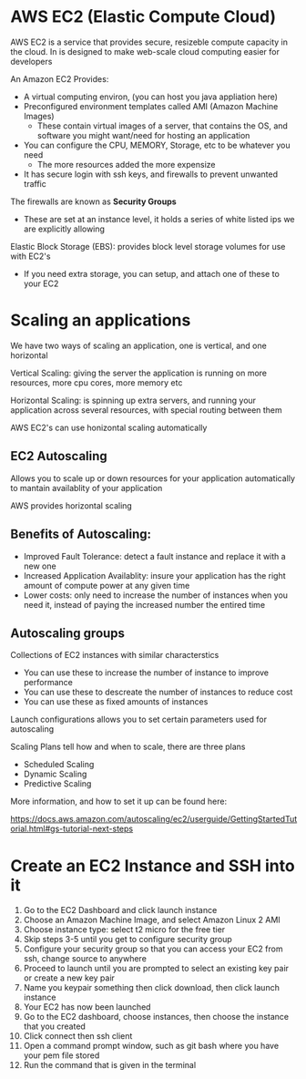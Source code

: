 # AWS EC2 (Elastic Compute Cloud)

AWS EC2 is a service that provides secure, resizeble compute capacity in the cloud. In is designed to make web-scale cloud computing easier for developers

An Amazon EC2 Provides:
- A virtual computing environ, (you can host you java appliation here)
- Preconfigured environment templates called AMI (Amazon Machine Images)
    - These contain virtual images of a server, that contains the OS, and software you might want/need for hosting an application
- You can configure the CPU, MEMORY, Storage, etc to be whatever you need
    - The more resources added the more expensize
- It has secure login with ssh keys, and firewalls to prevent unwanted traffic

The firewalls are known as **Security Groups**
- These are set at an instance level, it holds a series of white listed ips we are explicitly allowing

Elastic Block Storage (EBS): provides block level storage volumes for use with EC2's
- If you need extra storage, you can setup, and attach one of these to your EC2

# Scaling an applications

We have two ways of scaling an application, one is vertical, and one horizontal

Vertical Scaling: giving the server the application is running on more resources, more cpu cores, more memory etc

Horizontal Scaling: is spinning up extra servers, and running your application across several resources, with special routing between them

AWS EC2's can use honizontal scaling automatically

## EC2 Autoscaling

Allows you to scale up or down resources for your application automatically to mantain availablity of your application

AWS provides horizontal scaling

## Benefits of Autoscaling:
- Improved Fault Tolerance: detect a fault instance and replace it with a new one
- Increased Application Availablity: insure your application has the right amount of compute power at any given time
- Lower costs: only need to increase the number of instances when you need it, instead of paying the increased number the entired time

## Autoscaling groups
Collections of EC2 instances with similar characterstics
- You can use these to increase the number of instance to improve performance
- You can use these to descreate the number of instances to reduce cost
- You can use these as fixed amounts of instances

Launch configurations allows you to set certain parameters used for autoscaling

Scaling Plans tell how and when to scale, there are three plans
- Scheduled Scaling
- Dynamic Scaling
- Predictive Scaling

More information, and how to set it up can be found here:

https://docs.aws.amazon.com/autoscaling/ec2/userguide/GettingStartedTutorial.html#gs-tutorial-next-steps

# Create an EC2 Instance and SSH into it

1. Go to the EC2 Dashboard and click launch instance
2. Choose an Amazon Machine Image, and select Amazon Linux 2 AMI
3. Choose instance type: select t2 micro for the free tier
4. Skip steps 3-5 until you get to configure security group
5. Configure your security group so that you can access your EC2 from ssh, change source to anywhere
6. Proceed to launch until you are prompted to select an existing key pair or create a new key pair
7. Name you keypair something then click download, then click launch instance
8. Your EC2 has now been launched
9. Go to the EC2 dashboard, choose instances, then choose the instance that you created
10. Click connect then ssh client
11. Open a command prompt window, such as git bash where you have your pem file stored
12. Run the command that is given in the terminal